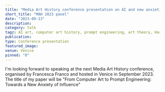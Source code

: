 ```yaml
---
title: "Media Art History conference presentation on AI and new anxieties of influence"
short_title: "MAH 2023 panel"
date: "2023-09-13"
description:
category: talk
tagz: AI art, computer art history, prompt engineering, art theory, Harold Bloom
publication:
type: Conference presentation
featured_image:
venue: Venice
pinned: "0"
---
```


I'm looking forward to speaking at the next Media Art History conference, organised by Francesca Franco and hosted in Venice in September 2023. The title of my paper will be "From Computer Art to Prompt Engineering: Towards a New Anxiety of Influence"
